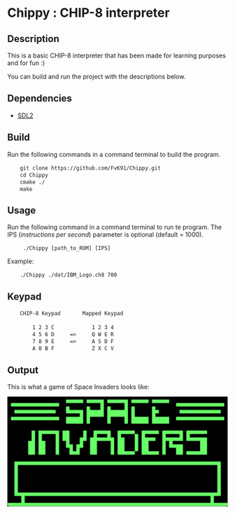 # Chippy : CHIP-8 interpreter

## Description
This is a basic CHIP-8 interpreter that has been made for learning purposes and for fun :)

You can build and run the project with the descriptions below.


## Dependencies

- [SDL2](https://www.libsdl.org)

## Build
Run the following commands in a command terminal to build the program.

        git clone https://github.com/FvK91/Chippy.git
        cd Chippy
        cmake ./
        make

## Usage
Run the following command in a command terminal to run te program. 
The IPS (_instructions per second_) parameter is optional (default = 1000).

         ./Chippy [path_to_ROM] [IPS]

Example:
        
        ./Chippy ./dat/IBM_Logo.ch8 700

## Keypad
        CHIP-8 Keypad       Mapped Keypad

            1 2 3 C            1 2 3 4
            4 5 6 D     =>     Q W E R
            7 8 9 E     =>     A S D F
            A 0 B F            Z X C V
        


## Output
This is what a game of Space Invaders looks like:

![Space Invaders](./dat/Space_Invaders.png)